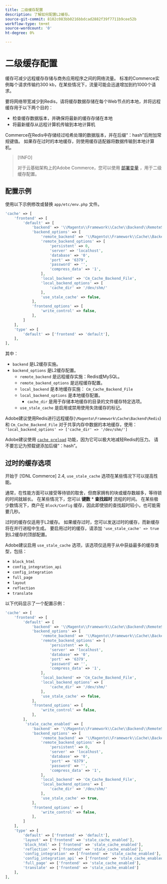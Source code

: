 ```yaml
---
title: 二级缓存配置
description: 了解如何配置L2缓存。
source-git-commit: 8102c083bb0216bbdcad2882f39f7711b9cee52b
workflow-type: tm+mt
source-wordcount: '0'
ht-degree: 0%

---
```


# 二级缓存配置

缓存可减少远程缓存存储与商务应用程序之间的网络流量。 标准的Commerce实例每个请求传输约300 kb，在某些情况下，流量可能会迅速增加到约1000个请求。

要将网络带宽减少到Redis，请将缓存数据存储在每个Web节点的本地，并将远程缓存用于以下两个目的：

- 检查缓存数据版本，并确保将最新的缓存存储在本地
- 将最新缓存从远程计算机传输到本地计算机

Commerce在Redis中存储经过哈希处理的数据版本，并在后缀“：hash”后附加常规键值。 如果存在过时的本地缓存，则使用缓存适配器将数据传输到本地计算机。

>[!INFO]
>
>对于云基础架构上的Adobe Commerce，您可以使用 [部署变量](https://experienceleague.adobe.com/docs/commerce-cloud-service/user-guide/configure/env/stage/variables-deploy.html#redis_backend) ，用于二级缓存配置。

## 配置示例

使用以下示例修改或替换 `app/etc/env.php` 文件。

```php
'cache' => [
    'frontend' => [
        'default' => [
            'backend' => '\\Magento\\Framework\\Cache\\Backend\\RemoteSynchronizedCache',
            'backend_options' => [
                'remote_backend' => '\\Magento\\Framework\\Cache\\Backend\\Redis',
                'remote_backend_options' => [
                    'persistent' => 0,
                    'server' => 'localhost',
                    'database' => '0',
                    'port' => '6379',
                    'password' => '',
                    'compress_data' => '1',
                ],
                'local_backend' => 'Cm_Cache_Backend_File',
                'local_backend_options' => [
                    'cache_dir' => '/dev/shm/'
                ],
                'use_stale_cache' => false,
            ],
            'frontend_options' => [
                'write_control' => false,
            ],
        ]
    ],
    'type' => [
        'default' => ['frontend' => 'default'],
    ],
],
```

其中：

- `backend` 是L2缓存实施。
- `backend_options` 是L2缓存配置。
   - `remote_backend` 是远程缓存实施：Redis或MySQL。
   - `remote_backend_options` 是远程缓存配置。
   - `local_backend` 是本地缓存实施： `Cm_Cache_Backend_File`
   - `local_backend_options` 是本地缓存配置。
      - `cache_dir` 是用于存储本地缓存的目录的文件缓存特定选项。
   - `use_stale_cache` 是启用或禁用使用失效缓存的标记。

Adobe建议使用Redis进行远程缓存(`\Magento\Framework\Cache\Backend\Redis`)和 `Cm_Cache_Backend_File` 对于共享内存中数据的本地缓存，使用： `'local_backend_options' => ['cache_dir' => '/dev/shm/']`

Adobe建议使用 [`cache preload`](redis-pg-cache.md#redis-preload-feature) 功能，因为它可以极大地减轻Redis的压力。 请不要忘记为预载键添加后缀“：hash”。

## 过时的缓存选项

开始于 [!DNL Commerce] 2.4, `use_stale_cache` 选项在某些情况下可以提高性能。

通常，在性能方面可以接受等待锁的取舍，但商家拥有的块或缓存数越多，等待锁的时间就越长。 在某些情况下，您可以 **键数** \* **查找超时** 流程的时间。 在某些极少数情况下，商户在 `Block/Config` 缓存，因此即使锁的查找超时较小，也可能需要几秒。

过时的缓存仅适用于L2缓存。 如果缓存过时，您可以发送过时的缓存，而新缓存将在并行进程中生成。 要启用过时的缓存，请添加 `'use_stale_cache' => true` 到L2缓存的顶部配置。

Adobe建议启用 `use_stale_cache` 选项，该选项仅适用于从中获益最多的缓存类型，包括：

- `block_html`
- `config_integration_api`
- `config_integration`
- `full_page`
- `layout`
- `reflection`
- `translate`

以下代码显示了一个配置示例：

```php
'cache' => [
    'frontend' => [
        'default' => [
            'backend' => '\\Magento\\Framework\\Cache\\Backend\\RemoteSynchronizedCache',
            'backend_options' => [
                'remote_backend' => '\\Magento\\Framework\\Cache\\Backend\\Redis',
                'remote_backend_options' => [
                    'persistent' => 0,
                    'server' => 'localhost',
                    'database' => '0',
                    'port' => '6379',
                    'password' => '',
                    'compress_data' => '1',
                ],
                'local_backend' => 'Cm_Cache_Backend_File',
                'local_backend_options' => [
                    'cache_dir' => '/dev/shm/'
                ],
                'use_stale_cache' => false,
            ],
            'frontend_options' => [
                'write_control' => false,
            ],
        ],
         'stale_cache_enabled' => [
            'backend' => '\\Magento\\Framework\\Cache\\Backend\\RemoteSynchronizedCache',
            'backend_options' => [
                'remote_backend' => '\\Magento\\Framework\\Cache\\Backend\\Redis',
                'remote_backend_options' => [
                    'persistent' => 0,
                    'server' => 'localhost',
                    'database' => '0',
                    'port' => '6379',
                    'password' => '',
                    'compress_data' => '1',
                ],
                'local_backend' => 'Cm_Cache_Backend_File',
                'local_backend_options' => [
                    'cache_dir' => '/dev/shm/'
                ],
                'use_stale_cache' => true,
            ],
            'frontend_options' => [
                'write_control' => false,
            ],
        ]
    ],
    'type' => [
        'default' => ['frontend' => 'default'],
        'layout' => ['frontend' => 'stale_cache_enabled'],
        'block_html' => ['frontend' => 'stale_cache_enabled'],
        'reflection' => ['frontend' => 'stale_cache_enabled'],
        'config_integration' => ['frontend' => 'stale_cache_enabled'],
        'config_integration_api' => ['frontend' => 'stale_cache_enabled'],
        'full_page' => ['frontend' => 'stale_cache_enabled'],
        'translate' => ['frontend' => 'stale_cache_enabled']
    ],
],
```
